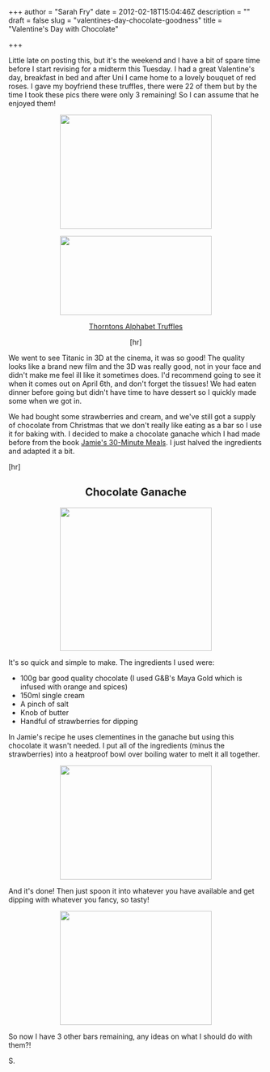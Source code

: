 +++
author = "Sarah Fry"
date = 2012-02-18T15:04:46Z
description = ""
draft = false
slug = "valentines-day-chocolate-goodness"
title = "Valentine's Day with Chocolate"

+++


<p style="text-align: left;">Little late on posting this, but it's the weekend and I have a bit of spare time before I start revising for a midterm this Tuesday. I had a great Valentine's day, breakfast in bed and after Uni I came home to a lovely bouquet of red roses. I gave my boyfriend these truffles, there were 22 of them but by the time I took these pics there were only 3 remaining! So I can assume that he enjoyed them!</p>
<p style="text-align: center;"><a href="http://sweetaspi.co.uk/content/images/2012/02/IMGP2378.jpg"><img class="aligncenter size-medium wp-image-186" title="IMGP2378" src="http://sweetaspi.co.uk/content/images/2012/02/IMGP2378-300x225.jpg" alt="" width="300" height="225" /></a></p>
<p style="text-align: center;"><a href="http://sweetaspi.co.uk/content/images/2012/02/IMGP2365.jpg"><img class="size-medium wp-image-185 aligncenter" title="IMGP2365" src="http://sweetaspi.co.uk/content/images/2012/02/IMGP2365-300x156.jpg" alt="" width="300" height="156" /></a></p>
<p style="text-align: center;"><a href="http://www.thorntons.co.uk/pages/servery/AlphabetTrufflesIntro.asp" target="_blank">Thorntons Alphabet Truffles</a></p>
<p style="text-align: center;">[hr]</p>
<p style="text-align: left;">We went to see Titanic in 3D at the cinema, it was so good! The quality looks like a brand new film and the 3D was really good, not in your face and didn't make me feel ill like it sometimes does. I'd recommend going to see it when it comes out on April 6th, and don't forget the tissues! We had eaten dinner before going but didn't have time to have dessert so I quickly made some when we got in.</p>
<p style="text-align: left;">We had bought some strawberries and cream, and we've still got a supply of chocolate from Christmas that we don't really like eating as a bar so I use it for baking with. I decided to make a chocolate ganache which I had made before from the book <a href="http://www.amazon.co.uk/Jamies-30-Minute-Meals-Revolutionary-Approach/dp/0718154770" target="_blank">Jamie's 30-Minute Meals</a>. I just halved the ingredients and adapted it a bit.</p>
<p style="text-align: left;">[hr]</p>

<h2 style="text-align: center;">Chocolate Ganache</h2>
<p style="text-align: center;"><a href="http://sweetaspi.co.uk/content/images/2012/02/IMGP2380.jpg"><img class=" wp-image-187 alignnone" title="IMGP2380" src="http://sweetaspi.co.uk/content/images/2012/02/IMGP2380-300x283.jpg" alt="" width="300" height="283" /></a></p>
<p style="text-align: left;">It's so quick and simple to make. The ingredients I used were:</p>

<ul>
	<li>100g bar good quality chocolate (I used G&amp;B's Maya Gold which is infused with orange and spices)</li>
	<li>150ml single cream</li>
	<li>A pinch of salt</li>
	<li>Knob of butter</li>
	<li>Handful of strawberries for dipping</li>
</ul>
In Jamie's recipe he uses clementines in the ganache but using this chocolate it wasn't needed. I put all of the ingredients (minus the strawberries) into a heatproof bowl over boiling water to melt it all together.
<p style="text-align: center;"><a href="http://sweetaspi.co.uk/content/images/2012/02/IMGP2395.jpg"><img class="size-medium wp-image-188 aligncenter" title="IMGP2395" src="http://sweetaspi.co.uk/content/images/2012/02/IMGP2395-300x225.jpg" alt="" width="300" height="225" /></a></p>
<p style="text-align: left;">And it's done! Then just spoon it into whatever you have available and get dipping with whatever you fancy, so tasty!</p>
<p style="text-align: center;"><a href="http://sweetaspi.co.uk/content/images/2012/02/IMGP2406.jpg"><img class="size-medium wp-image-189 aligncenter" title="IMGP2406" src="http://sweetaspi.co.uk/content/images/2012/02/IMGP2406-300x225.jpg" alt="" width="300" height="225" /></a></p>
<p style="text-align: left;">So now I have 3 other bars remaining, any ideas on what I should do with them?!</p>
<p style="text-align: left;">S.</p>

